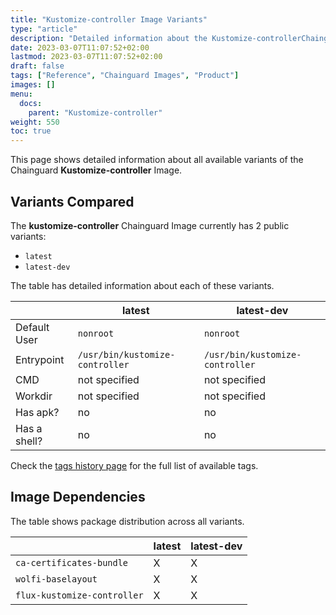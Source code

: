 ```yaml
---
title: "Kustomize-controller Image Variants"
type: "article"
description: "Detailed information about the Kustomize-controllerChainguard Image variants"
date: 2023-03-07T11:07:52+02:00
lastmod: 2023-03-07T11:07:52+02:00
draft: false
tags: ["Reference", "Chainguard Images", "Product"]
images: []
menu:
  docs:
    parent: "Kustomize-controller"
weight: 550
toc: true
---
```


This page shows detailed information about all available variants of the Chainguard **Kustomize-controller** Image.

## Variants Compared
The **kustomize-controller** Chainguard Image currently has 2 public variants: 

- `latest`
- `latest-dev`

The table has detailed information about each of these variants.

|              | latest                          | latest-dev                      |
|--------------|---------------------------------|---------------------------------|
| Default User | `nonroot`                       | `nonroot`                       |
| Entrypoint   | `/usr/bin/kustomize-controller` | `/usr/bin/kustomize-controller` |
| CMD          | not specified                   | not specified                   |
| Workdir      | not specified                   | not specified                   |
| Has apk?     | no                              | no                              |
| Has a shell? | no                              | no                              |

Check the [tags history page](/chainguard/chainguard-images/reference/kustomize-controller/tags_history/) for the full list of available tags.
## Image Dependencies
The table shows package distribution across all variants.

|                             | latest | latest-dev |
|-----------------------------|--------|------------|
| `ca-certificates-bundle`    | X      | X          |
| `wolfi-baselayout`          | X      | X          |
| `flux-kustomize-controller` | X      | X          |
